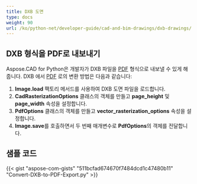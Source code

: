 ```yaml
---
title: DXB 도면
type: docs
weight: 90
url: /ko/python-net/developer-guide/cad-and-bim-drawings/dxb-drawings/
---
```


## **DXB 형식을 PDF로 내보내기**

Aspose.CAD for Python은 개발자가 DXB 파일을 [PDF](https://docs.fileformat.com/pdf/) 형식으로 내보낼 수 있게 해줍니다. DXB 에서 [PDF](https://docs.fileformat.com/pdf/) 로의 변환 방법은 다음과 같습니다:

1. **Image.load** 팩토리 메서드를 사용하여 DXB 도면 파일을 로드합니다.
1. **CadRasterizationOptions** 클래스의 객체를 만들고 **page_height** 및 **page_width** 속성을 설정합니다.
1. **PdfOptions** 클래스의 객체를 만들고 **vector_rasterization_options** 속성을 설정합니다.
1. **Image.save**를 호출하면서 두 번째 매개변수로 **PdfOptions**의 객체를 전달합니다.

## 샘플 코드

{{< gist "aspose-com-gists" "511bcfad674670f7484dcd1c47480b11" "Convert-DXB-to-PDF-Export.py" >}}
